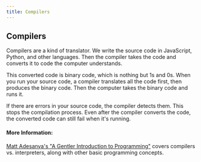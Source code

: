 ```yaml
---
title: Compilers
---
```

## Compilers

Compilers are a kind of translator. We write the source code in JavaScript, Python, and other languages. Then the compiler takes the code and converts it to code the computer understands.

This converted code is binary code, which is nothing but 1s and 0s. When you run your source code, a compiler translates all the code first, then produces the binary code. Then the computer takes the binary code and runs it.

If there are errors in your source code, the compiler detects them. This stops the compilation process. Even after the compiler converts the code, the converted code can still fail when it's running.

#### More Information:
[Matt Adesanya's "A Gentler Introduction to Programming"](https://medium.freecodecamp.org/a-gentler-introduction-to-programming-707453a79ee8) covers compilers vs. interpreters, along with other basic programming concepts.
